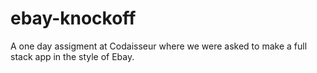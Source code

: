 # ebay-knockoff

A one day assigment at Codaisseur where we were asked to make a full stack app in the style of Ebay.  
